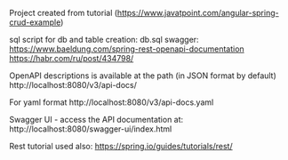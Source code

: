 Project created from tutorial (https://www.javatpoint.com/angular-spring-crud-example)

sql script for db and table creation: db.sql
swagger:
https://www.baeldung.com/spring-rest-openapi-documentation
https://habr.com/ru/post/434798/

OpenAPI descriptions is available at the path (in JSON format by default)
http://localhost:8080/v3/api-docs/

For yaml format
http://localhost:8080/v3/api-docs.yaml

Swagger UI  - access the API documentation at:
http://localhost:8080/swagger-ui/index.html

Rest tutorial used also:
https://spring.io/guides/tutorials/rest/
